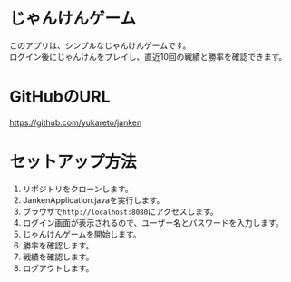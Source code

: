 # じゃんけんゲーム

このアプリは、シンプルなじゃんけんゲームです。  
ログイン後にじゃんけんをプレイし、直近10回の戦績と勝率を確認できます。

# GitHubのURL

https://github.com/yukareto/janken

# セットアップ方法

1. リポジトリをクローンします。
2. JankenApplication.javaを実行します。
3. ブラウザで`http://localhost:8080`にアクセスします。
4. ログイン画面が表示されるので、ユーザー名とパスワードを入力します。
5. じゃんけんゲームを開始します。
6. 勝率を確認します。
7. 戦績を確認します。
8. ログアウトします。
